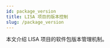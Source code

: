 ```yaml
---
id: package_version
title: LISA 项目的版本控制
slug: /package_version
---
```


<p style={{color: "#6d6d6d", fontSize: "24px"}}>本文介绍 LISA 项目的软件包版本管理机制。</p>